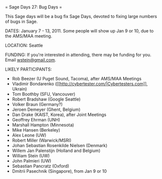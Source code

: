 = Sage Days 27: Bug Days =

This Sage days will be a bug fix Sage Days, devoted to fixing large numbers of bugs in Sage. 

DATES: January 7 - 13, 2011.   Some people will show up Jan 9 or 10, due to the AMS/MAA meeting. 

LOCATION: Seattle

FUNDING: If you're interested in attending, there may be funding for you.   Email wstein@gmail.com.

LIKELY PARTICIPANTS:

  * Rob Beezer (U Puget Sound, Tacoma), after AMS/MAA Meetings
  * Vladimir Bondarenko ([[http://cybertester.com/|Cybertesters.com]], Ukrain)
  * Tom Boothby (SFU, Vancouver)
  * Robert Bradshaw (Google Seattle)
  * Volker Braun (Germany?)
  * Jeroen Demeyer (Ghent, Belgium)
  * Dan Drake (KAIST, Korea), after Joint Meetings
  * Geoffrey Ehrman (UNH)
  * Marshall Hampton (Minnesota) 
  * Mike Hansen (Berkeley)
  * Alex Leone  (UW)
  * Robert Miller (Warwick/MSRI)
  * Johan Sebastian Rosenkilde Nielsen (Denmark)
  * Willem Jan Palenstijn (Holland and Belgium)
  * William Stein (UW)
  * John Palmieri (UW)
  * Sebastian Pancratz (Oxford)
  * Dmitrii Pasechnik (Singapore), from Jan 9 or 10
